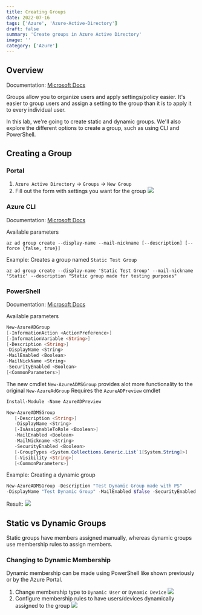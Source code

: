 ```yaml
---
title: Creating Groups
date: 2022-07-16
tags: ['Azure', 'Azure-Active-Directory']
draft: false
summary: 'Create groups in Azure Active Directory'
image: ''
category: ['Azure']
---
```


## Overview

Documentation: [Microsoft Docs](https://docs.microsoft.com/en-us/azure/active-directory/fundamentals/active-directory-groups-create-azure-portal)

Groups allow you to organize users and apply settings/policy easier. It's easier to group users and assign a setting to the group than it is to apply it to every individual user.

In this lab, we're going to create static and dynamic groups. We'll also explore the different options to create a group, such as using CLI and PowerShell.

## Creating a Group

### Portal

1. `Azure Active Directory` -> `Groups` -> `New Group`
2. Fill out the form with settings you want for the group
   ![](https://bui.blob.core.windows.net/labs/Lab_2022_07_16_51_54.webp)

### Azure CLI

Documentation: [Microsoft Docs](https://docs.microsoft.com/en-us/cli/azure/ad/group?view=azure-cli-latest#az_ad_group_create)

Available parameters

```shell
az ad group create --display-name --mail-nickname [--description] [--force {false, true}]
```

Example: Creates a group named `Static Test Group`

```shell
az ad group create --display-name 'Static Test Group' --mail-nickname 'Static' --description "Static group made for testing purposes"
```

### PowerShell

Documentation: [Microsoft Docs](https://docs.microsoft.com/en-us/powershell/module/azuread/new-azureadgroup?view=azureadps-2.0)

Available parameters

```powershell
New-AzureADGroup
[-InformationAction <ActionPreference>]
[-InformationVariable <String>]
[-Description <String>]
-DisplayName <String>
-MailEnabled <Boolean>
-MailNickName <String>
-SecurityEnabled <Boolean>
[<CommonParameters>]
```

The new cmdlet `New-AzureADMSGroup` provides alot more functionality to the original `New-AzureAdGroup`
Requires the `AzureADPreview` cmdlet

```powershell
Install-Module -Name AzureADPreview
```

```powershell
New-AzureADMSGroup
   [-Description <String>]
   -DisplayName <String>
   [-IsAssignableToRole <Boolean>]
   -MailEnabled <Boolean>
   -MailNickname <String>
   -SecurityEnabled <Boolean>
   [-GroupTypes <System.Collections.Generic.List`1[System.String]>]
   [-Visibility <String>]
   [<CommonParameters>]
```

Example: Creating a dynamic group

```powershell
New-AzureADMSGroup -Description "Test Dynamic Group made with PS"
-DisplayName "Test Dynamic Group" -MailEnabled $false -SecurityEnabled $true -MailNickname "N/A" -GroupTypes "DynamicMembership" -MembershipRule "(user.displayName -contains ""bui"")" -MembershipRuleProcessingState "On"
```

Result:
![](https://bui.blob.core.windows.net/labs/Lab_2022_07_16_41_34.webp)

## Static vs Dynamic Groups

Static groups have members assigned manually, whereas dynamic groups use membership rules to assign members.

### Changing to Dynamic Membership

Dynamic membership can be made using PowerShell like shown previously or by the Azure Portal.

1. Change membership type to `Dynamic User` or `Dynamic Device`
   ![](https://bui.blob.core.windows.net/labs/Lab_2022_07_16_44_27.webp)
2. Configure membership rules to have users/devices dynamically assigned to the group
   ![](https://bui.blob.core.windows.net/labs/Lab_2022_07_16_45_28.webp)
